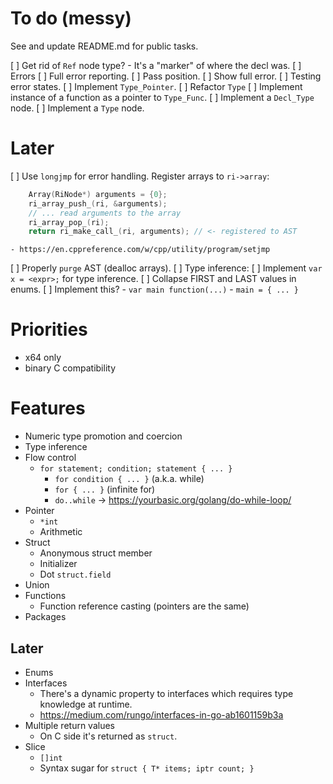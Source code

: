 # To do (messy)

See and update README.md for public tasks.

[ ] Get rid of `Ref` node type?
    - It's a "marker" of where the decl was.
[ ] Errors
    [ ] Full error reporting.
        [ ] Pass position.
        [ ] Show full error.
    [ ] Testing error states.
[ ] Implement `Type_Pointer`.
[ ] Refactor `Type`
    [ ] Implement instance of a function as a pointer to `Type_Func`.
    [ ] Implement a `Decl_Type` node.
    [ ] Implement a `Type` node.

# Later

[ ] Use `longjmp` for error handling. Register arrays to `ri->array`:
```c
    Array(RiNode*) arguments = {0};
    ri_array_push_(ri, &arguments);
    // ... read arguments to the array
    ri_array_pop_(ri);
    return ri_make_call_(ri, arguments); // <- registered to AST
```
    - https://en.cppreference.com/w/cpp/utility/program/setjmp
[ ] Properly `purge` AST (dealloc arrays).
[ ] Type inference:
    [ ] Implement `var x = <expr>;` for type inference.
[ ] Collapse FIRST and LAST values in enums.
[ ] Implement this?
        - `var main function(...)`
        - `main = { ... }`

# Priorities

- x64 only
- binary C compatibility

# Features

- Numeric type promotion and coercion
- Type inference
- Flow control
    - `for statement; condition; statement { ... }`
        - `for condition { ... }` (a.k.a. while)
        - `for { ... }` (infinite for)
        - `do..while` -> https://yourbasic.org/golang/do-while-loop/
- Pointer
    - `*int`
    - Arithmetic
- Struct
    - Anonymous struct member
    - Initializer
    - Dot `struct.field`
- Union
- Functions
    - Function reference casting (pointers are the same)
- Packages

## Later

- Enums
- Interfaces
    - There's a dynamic property to interfaces which requires type knowledge at runtime.
    - https://medium.com/rungo/interfaces-in-go-ab1601159b3a
- Multiple return values
    - On C side it's returned as `struct`.
- Slice
    - `[]int`
    - Syntax sugar for `struct { T* items; iptr count; }`
